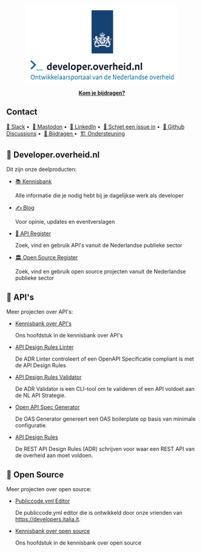 
<!-- markdownlint-disable line-length no-inline-html -->
<p align="center">
  <br>
    <a href="https://developer.overheid.nl" target="_blank">
      <img width="400" src="logo.png" alt="logo van developer.overheid.nl">
    </a>
  <br>
</p>

<p align="center">
  <a href="https://developer.overheid.nl/contributing">
      <strong>Kom je bijdragen?</strong>
  </a>
</p>

## Contact
[💬 Slack](https://codefornl.slack.com/archives/CFV4B3XE2)  •&nbsp;
[🐘 Mastodon](https://social.overheid.nl/@developer)  •&nbsp;
[👔 LinkedIn](https://www.linkedin.com/company/92926607)  •&nbsp;
[📨 Schiet een issue in](https://github.com/developer-overheid-nl/don-site/issues) •&nbsp;
[🔀 Github Discussions](https://github.com/orgs/developer-overheid-nl/discussions)  •&nbsp;
[📜 Bijdragen ](https://developer.overheid.nl/contributing) •&nbsp;
[🏗️ Ondersteuning ](https://developer.overheid.nl/implementatie-ondersteuning)

## 📰 Developer.overheid.nl
Dit zijn onze deelproducten:

- [📚 Kennisbank](https://github.com/developer-overheid-nl/don-site/tree/main/docs)

  Alle informatie die je nodig hebt bij je dagelijkse werk als developer

- [✍️ Blog](https://github.com/developer-overheid-nl/don-site/tree/main/blog)

  Voor opinie, updates en eventverslagen

- [📇 API Register](https://gitlab.com/commonground/don/developer.overheid.nl)

  Zoek, vind en gebruik API's vanuit de Nederlandse publieke sector

- [🏛️ Open Source Register](https://gitlab.com/commonground/don/developer.overheid.nl)

  Zoek, vind en gebruik open source projecten vanuit de Nederlandse publieke sector


## 🔌 API's
Meer projecten over API's:

- [Kennisbank over API's](https://github.com/developer-overheid-nl/don-site/blob/main/docs/apis/index.mdx)

  Ons hoofdstuk in de kennisbank over API's

- [API Design Rules Linter](https://github.com/developer-overheid-nl/oas-checker)

  De ADR Linter controleert of een OpenAPI Specificatie compliant is met de API Design Rules

- [API Design Rules Validator](https://gitlab.com/commonground/don/adr-validator)

  De ADR Validator is een CLI-tool om te valideren of een API voldoet aan de NL API Strategie.

- [Open API Spec Generator](https://github.com/developer-overheid-nl/oas-generator)

  De OAS Generator genereert een OAS boilerplate op basis van minimale configuratie.

- [API Design Rules](https://github.com/Logius-standaarden/API-Design-Rules)

  De REST API Design Rules (ADR) schrijven voor waar een REST API van de overheid aan moet voldoen. 

## 📑 Open Source
Meer projecten over open source:

- [Publiccode.yml Editor](https://github.com/italia/publiccode-editor)

  De publiccode.yml editor die is ontwikkeld door onze vrienden van https://developers.italia.it.

- [Kennisbank over open source](https://github.com/developer-overheid-nl/don-site/blob/main/docs/open-source/index.mdx)

  Ons hoofdstuk in de kennisbank over open source
